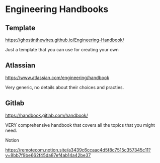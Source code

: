 # Engineering Handbooks

## Template

https://ghostinthewires.github.io/Engineering-Handbook/

Just a template that you can use for creating your own

## Atlassian

https://www.atlassian.com/engineering/handbook

Very generic, no details about their choices and practies.

## Gitlab

https://handbook.gitlab.com/handbook/

VERY comprehensive handbook that covers all the topics that you might need. 

Notion

https://remotecom.notion.site/a3439c6ccaac4d5f8c7515c357345c11?v=8bb7f9be662f45da87ef4ab14a42be37

